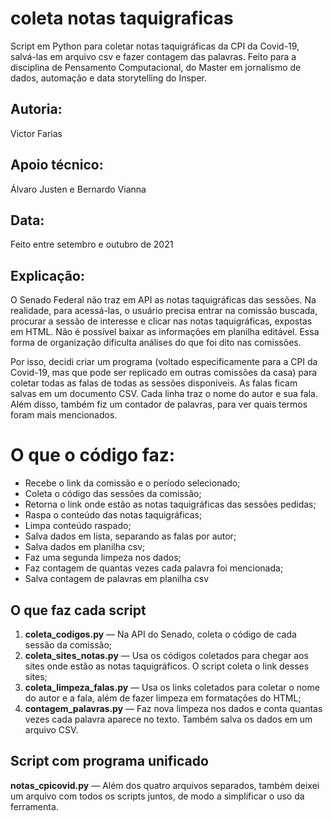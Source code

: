 # coleta notas taquigraficas
Script em Python para coletar notas taquigráficas da CPI da Covid-19, salvá-las em arquivo csv e fazer contagem das palavras. Feito para a disciplina de Pensamento Computacional, do Master em jornalismo de dados, automação e data storytelling do Insper.

## Autoria:
Victor Farias

## Apoio técnico:
Álvaro Justen e Bernardo Vianna

## Data:
Feito entre setembro e outubro de 2021

## Explicação:
O Senado Federal não traz em API as notas taquigráficas das sessões. Na realidade, para acessá-las, o usuário precisa entrar na comissão buscada, procurar a sessão de interesse e clicar nas notas taquigráficas, expostas em HTML. Não é possível baixar as informações em planilha editável. Essa forma de organização dificulta análises do que foi dito nas comissões. 

Por isso, decidi criar um programa (voltado especificamente para a CPI da Covid-19, mas que pode ser replicado em outras comissões da casa) para coletar todas as falas de todas as sessões disponíveis. As falas ficam salvas em um documento CSV. Cada linha traz o nome do autor e sua fala. Além disso, também fiz um contador de palavras, para ver quais termos foram mais mencionados.

# O que o código faz:
- Recebe o link da comissão e o período selecionado;
- Coleta o código das sessões da comissão;
- Retorna o link onde estão as notas taquigráficas das sessões pedidas;
- Raspa o conteúdo das notas taquigráficas;
- Limpa conteúdo raspado;
- Salva dados em lista, separando as falas por autor;
- Salva dados em planilha csv;
- Faz uma segunda limpeza nos dados;
- Faz contagem de quantas vezes cada palavra foi mencionada;
- Salva contagem de palavras em planilha csv

## O que faz cada script
1. **coleta_codigos.py** — Na API do Senado, coleta o código de cada sessão da comissão;
2. **coleta_sites_notas.py** —  Usa os códigos coletados para chegar aos sites onde estão as notas taquigráficos. O script coleta o link desses sites;
3. **coleta_limpeza_falas.py** — Usa os links coletados para coletar o nome do autor e a fala, além de fazer limpeza em formatações do HTML;
4. **contagem_palavras.py** — Faz nova limpeza nos dados e conta quantas vezes cada palavra aparece no texto. Também salva os dados em um arquivo CSV.

## Script com programa unificado
**notas_cpicovid.py** — Além dos quatro arquivos separados, também deixei um arquivo com todos os scripts juntos, de modo a simplificar o uso da ferramenta.
